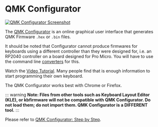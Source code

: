 # QMK Configurator

[![QMK Configurator Screenshot](https://i.imgur.com/anw9cOL.png)](https://config.qmk.fm/)

The [QMK Configurator](https://config.qmk.fm) is an online graphical user interface that generates QMK Firmware `.hex` or `.bin` files.

It should be noted that Configurator cannot produce firmwares for keyboards using a different controller than they were designed for, i.e. an RP2040 controller on a board designed for Pro Micro. You will have to use the command line [converters](feature_converters#supported-converters) for this.

Watch the [Video Tutorial](https://www.youtube.com/watch?v=-imgglzDMdY). Many people find that is enough information to start programming their own keyboard.

The QMK Configurator works best with Chrome or Firefox.

::: warning
**Note: Files from other tools such as Keyboard Layout Editor (KLE), or kbfirmware will not be compatible with QMK Configurator. Do not load them; do not import them. QMK Configurator is a DIFFERENT tool.**
:::

Please refer to [QMK Configurator: Step by Step](configurator_step_by_step).
